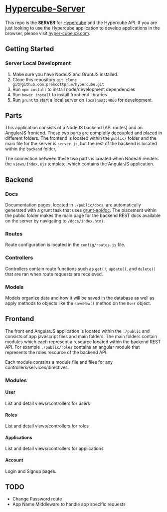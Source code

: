 # [Hypercube-Server](http://hyper-cube.herokuapp.com)

This repo is the **SERVER** for [Hypercube]() and the Hypercube API. If you are just looking to use the Hypercube application to develop applications in the browser, please visit [hyper-cube.s3.com](http://hyper-cube.herokuapp.com).

## Getting Started

### Server Local Development

1. Make sure you have NodeJS and GruntJS installed.
2. Clone this repository `git clone git@github.com:prescottprue/hypercube.git`
3. Run `npm install` to install node/development dependencies
4. Run `bower install` to install front end libraries
5. Run `grunt` to start a local server on `localhost:4000` for development.

## Parts

This application consists of a NodeJS backend (API routes) and an AngularJS frontend. These two parts are completly decoupled and placed in different folders. The frontend is located within the `public/` folder and the main file for the server is `server.js`, but the rest of the backend is located within the `backend` folder.

The connection between these two parts is created when NodeJS renders the `views/index.ejs` template, which contains the AngularJS application.

## Backend

### Docs

Documentation pages, located in `./public/docs`, are automatically generated with a grunt task that uses [grunt-apidoc](). The placement within the public folder makes the main page for the backend REST docs available on the server by navigating to `/docs/index.html`.

### Routes

Route configuration is located in the `config/routes.js` file.

### Controllers

Controllers contain route functions such as `get()`, `update()`, and `delete()` that are ran when route requests are receieved.

### Models

Models organize data and how it will be saved in the database as well as apply methods to objects like the `saveNew()` method on the `User` object.

## Frontend

The front end AngularJS application is located within the `./public` and consists of app javascript files and main folders. The main folders contain modules which each represent a resource located within the backend REST API. For example `./public/roles` contains an angular module that represents the roles resource of the backend API.

Each module contains a module file and files for any controllers/services/directives.

### Modules

#### User

List and detail views/controllers for users

#### Roles

List and detail views/controllers for roles

#### Applications

List and detail views/controllers for applications

#### Account

Login and Signup pages.

## TODO
* Change Password route
* App Name Middleware to handle app specific requests
